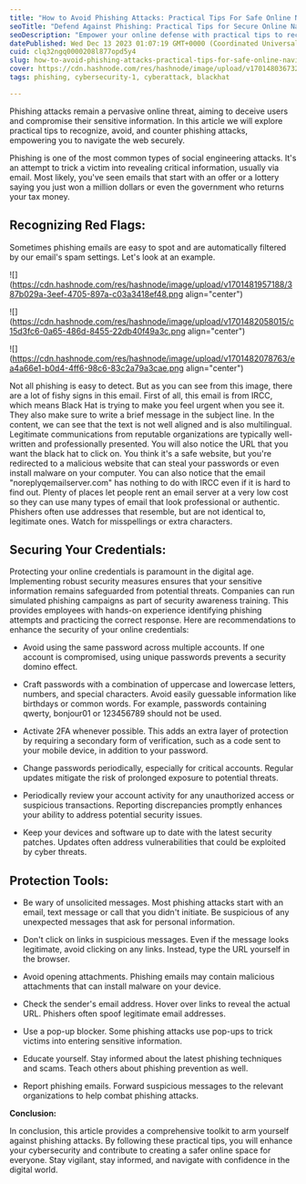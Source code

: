 ```yaml
---
title: "How to Avoid Phishing Attacks: Practical Tips For Safe Online Navigation"
seoTitle: "Defend Against Phishing: Practical Tips for Secure Online Navigation"
seoDescription: "Empower your online defense with practical tips to recognize, avoid, and counter phishing attacks. Enhance cybersecurity and navigate the web securely."
datePublished: Wed Dec 13 2023 01:07:19 GMT+0000 (Coordinated Universal Time)
cuid: clq32ngq0000208l877opd5y4
slug: how-to-avoid-phishing-attacks-practical-tips-for-safe-online-navigation
cover: https://cdn.hashnode.com/res/hashnode/image/upload/v1701480367325/ed59ac96-3a7d-4d98-bdbd-5869214465e0.png
tags: phishing, cybersecurity-1, cyberattack, blackhat

---
```


Phishing attacks remain a pervasive online threat, aiming to deceive users and compromise their sensitive information. In this article we will explore practical tips to recognize, avoid, and counter phishing attacks, empowering you to navigate the web securely.

Phishing is one of the most common types of social engineering attacks. It's an attempt to trick a victim into revealing critical information, usually via email. Most likely, you've seen emails that start with an offer or a lottery saying you just won a million dollars or even the government who returns your tax money.

## **Recognizing Red Flags:**

Sometimes phishing emails are easy to spot and are automatically filtered by our email's spam settings. Let's look at an example.

![](https://cdn.hashnode.com/res/hashnode/image/upload/v1701481957188/387b029a-3eef-4705-897a-c03a3418ef48.png align="center")

![](https://cdn.hashnode.com/res/hashnode/image/upload/v1701482058015/c15d3fc6-0a65-486d-8455-22db40f49a3c.png align="center")

![](https://cdn.hashnode.com/res/hashnode/image/upload/v1701482078763/ea4a66e1-b0d4-4ff6-98c6-83c2a79a3cae.png align="center")

Not all phishing is easy to detect. But as you can see from this image, there are a lot of fishy signs in this email. First of all, this email is from IRCC, which means Black Hat is trying to make you feel urgent when you see it. They also make sure to write a brief message in the subject line. In the content, we can see that the text is not well aligned and is also multilingual. Legitimate communications from reputable organizations are typically well-written and professionally presented. You will also notice the URL that you want the black hat to click on. You think it's a safe website, but you're redirected to a malicious website that can steal your passwords or even install malware on your computer. You can also notice that the email "noreplyqemailserver.com" has nothing to do with IRCC even if it is hard to find out. Plenty of places let people rent an email server at a very low cost so they can use many types of email that look professional or authentic. Phishers often use addresses that resemble, but are not identical to, legitimate ones. Watch for misspellings or extra characters.

## **Securing Your Credentials:**

Protecting your online credentials is paramount in the digital age. Implementing robust security measures ensures that your sensitive information remains safeguarded from potential threats. Companies can run simulated phishing campaigns as part of security awareness training. This provides employees with hands-on experience identifying phishing attempts and practicing the correct response. Here are recommendations to enhance the security of your online credentials:

* Avoid using the same password across multiple accounts. If one account is compromised, using unique passwords prevents a security domino effect.
    
* Craft passwords with a combination of uppercase and lowercase letters, numbers, and special characters. Avoid easily guessable information like birthdays or common words. For example, passwords containing qwerty, bonjour01 or 123456789 should not be used.
    
* Activate 2FA whenever possible. This adds an extra layer of protection by requiring a secondary form of verification, such as a code sent to your mobile device, in addition to your password.
    
* Change passwords periodically, especially for critical accounts. Regular updates mitigate the risk of prolonged exposure to potential threats.
    
* Periodically review your account activity for any unauthorized access or suspicious transactions. Reporting discrepancies promptly enhances your ability to address potential security issues.
    
* Keep your devices and software up to date with the latest security patches. Updates often address vulnerabilities that could be exploited by cyber threats.
    

## **Protection Tools:**

* Be wary of unsolicited messages. Most phishing attacks start with an email, text message or call that you didn't initiate. Be suspicious of any unexpected messages that ask for personal information.
    
* Don't click on links in suspicious messages. Even if the message looks legitimate, avoid clicking on any links. Instead, type the URL yourself in the browser.
    
* Avoid opening attachments. Phishing emails may contain malicious attachments that can install malware on your device.
    
* Check the sender's email address. Hover over links to reveal the actual URL. Phishers often spoof legitimate email addresses.
    
* Use a pop-up blocker. Some phishing attacks use pop-ups to trick victims into entering sensitive information.
    
* Educate yourself. Stay informed about the latest phishing techniques and scams. Teach others about phishing prevention as well.
    
* Report phishing emails. Forward suspicious messages to the relevant organizations to help combat phishing attacks.
    

**Conclusion:**

In conclusion, this article provides a comprehensive toolkit to arm yourself against phishing attacks. By following these practical tips, you will enhance your cybersecurity and contribute to creating a safer online space for everyone. Stay vigilant, stay informed, and navigate with confidence in the digital world.